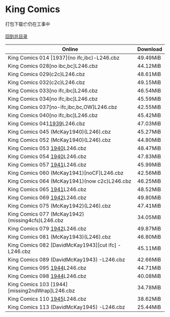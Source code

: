 # King Comics

打包下载📦仍在工事中

[回到总目录](/Catalogs.md)







Online | Download
--- | ---
King Comics 014 [1937](no ifc,ibc)-L246.cbz | 49.49MiB
King Comics 028[no ibc,bc]L246.cbz | 44.12MiB
King Comics 029(c2c)L246.cbz | 48.61MiB
King Comics 032(c2c)L246.cbz | 49.15MiB
King Comics 033[no ifc,ibc]L246.cbz | 46.54MiB
King Comics 034[no ifc,ibc]L246.cbz | 45.59MiB
King Comics 037[no-ifc,ibc,bc,OW]L246.cbz | 42.55MiB
King Comics 040[no ifc,ibc]L246.cbz | 45.42MiB
King Comics 041[1939](c2c)L246.cbz | 47.03MiB
King Comics 045 (McKay1940)(L246).cbz | 45.27MiB
King Comics 052 (McKay1940)(L246).cbz | 44.80MiB
King Comics 053 [1940](c2c)L246.cbz | 48.47MiB
King Comics 054 [1940](c2c)L246.cbz | 47.83MiB
King Comics 057 [1941](noCF)L246.cbz | 45.99MiB
King Comics 060 (McKay1941)[noCF]L246.cbz | 42.56MiB
King Comics 064 (McKay1941)(now c2c)L246.cbz | 46.25MiB
King Comics 065 [1941](c2c)L246.cbz | 48.52MiB
King Comics 069 [1942](c2c)L246.cbz | 49.80MiB
King Comics 075 (McKay1942)(L246).cbz | 47.41MiB
King Comics 077 (McKay1942)(missing4cfs)L246.cbz | 34.05MiB
King Comics 079 [1942](c2c)L246.cbz | 49.87MiB
King Comics 081 (McKay1943)(L246).cbz | 46.80MiB
King Comics 082 [DavidMcKay1943][cut ifc] -L246.cbz | 45.11MiB
King Comics 089 (DavidMcKay1943) -L246.cbz | 42.66MiB
King Comics 095 [1944](c2c)L246.cbz | 44.71MiB
King Comics 098 [1944](c2c)L246.cbz | 40.08MiB
King Comics 103 [1944][missing2ndWrap]L246.cbz | 34.78MiB
King Comics 110 [1945](c2c)L246.cbz | 38.62MiB
King Comics 113 (DavidMcKay1945) -L246.cbz | 25.44MiB